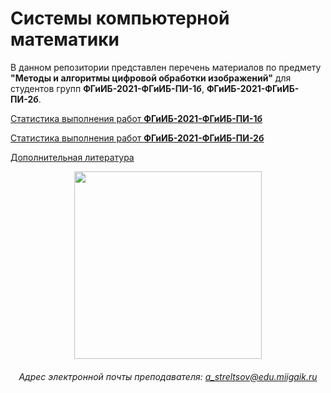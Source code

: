 # Системы компьютерной математики

В данном репозитории представлен перечень материалов по предмету **"Методы и алгоритмы цифровой обработки изображений"** для студентов групп **ФГиИБ-2021-ФГиИБ-ПИ-1б**, **ФГиИБ-2021-ФГиИБ-ПИ-2б**.

[Статистика выполнения работ **ФГиИБ-2021-ФГиИБ-ПИ-1б**](https://docs.google.com/spreadsheets/d/1qBpsYWvl8fqvgz_q6rkKpieOft9jWfLP23xNwgXzmXQ/edit?pli=1#gid=1533910966)

[Статистика выполнения работ **ФГиИБ-2021-ФГиИБ-ПИ-2б**](https://docs.google.com/spreadsheets/d/1qBpsYWvl8fqvgz_q6rkKpieOft9jWfLP23xNwgXzmXQ/edit?pli=1#gid=838399257)  


[Дополнительная литература](https://cloud.mail.ru/public/veX3/Aasf7g7U8)


<div id="header" align="center">
<!--   <img src="https://i.gifer.com/74pZ.gif" width="150"/> -->
  <img src="https://i.gifer.com/Dur0.gif" width="300"/>
<!--   <img src="https://media0.giphy.com/media/v1.Y2lkPTc5MGI3NjExdGdoYmNtamZybXRldXU4bjI0ZnFienhodnVtZHVqbzVvNTJ4MXdxYiZlcD12MV9pbnRlcm5hbF9naWZfYnlfaWQmY3Q9Zw/UcK7JalnjCz0k/giphy.gif" width="125"/>
</div> -->

###### Адрес электронной почты преподавателя: a_streltsov@edu.miigaik.ru
